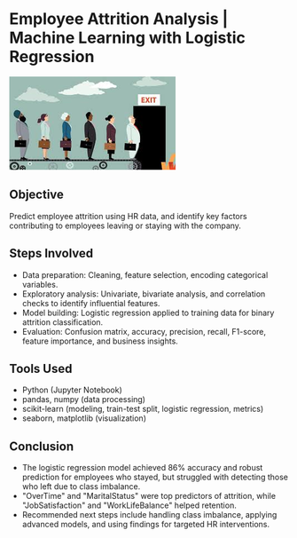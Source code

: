 # Employee Attrition Analysis | Machine Learning with Logistic Regression

![Employee Attrition report](./Employee-Attrition.jpg) 

## Objective
Predict employee attrition using HR data, and identify key factors contributing to employees leaving or staying with the company.

## Steps Involved
- Data preparation: Cleaning, feature selection, encoding categorical variables.
- Exploratory analysis: Univariate, bivariate analysis, and correlation checks to identify influential features.
- Model building: Logistic regression applied to training data for binary attrition classification.
- Evaluation: Confusion matrix, accuracy, precision, recall, F1-score, feature importance, and business insights.

## Tools Used
- Python (Jupyter Notebook)
- pandas, numpy (data processing)
- scikit-learn (modeling, train-test split, logistic regression, metrics)
- seaborn, matplotlib (visualization)

## Conclusion
- The logistic regression model achieved 86% accuracy and robust prediction for employees who stayed, but struggled with detecting those who left due to class imbalance.
- "OverTime" and "MaritalStatus" were top predictors of attrition, while "JobSatisfaction" and "WorkLifeBalance" helped retention.
- Recommended next steps include handling class imbalance, applying advanced models, and using findings for targeted HR interventions.

